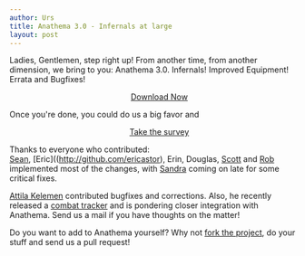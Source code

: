 ```yaml
---
author: Urs
title: Anathema 3.0 - Infernals at large
layout: post
---
```


Ladies, Gentlemen, step right up!
From another time, from another dimension, we bring to you: Anathema 3.0.
Infernals! Improved Equipment! Errata and Bugfixes!

<ul><center><a href="http://sourceforge.net/project/platformdownload.php?group_id=122320">Download Now</a></center></ul>

Once you're done, you could do us a big favor and 
<ul><center><a href="https://docs.google.com/spreadsheet/viewform?hl=en_GB&formkey=dFBaLWF6bnBtS0U5YUowR3hZMS1pOWc6MQ#gid=0">Take the survey</a></center></ul>

Thanks to everyone who contributed:  
[Sean](http://github.com/JMobius), [Eric]((http://github.com/ericastor), Erin, Douglas, [Scott](http://github.com/the-smith) and [Rob](http://github.com/rlrutherford) implemented most of the changes,
with [Sandra](http://github.com/vestrial) coming on late for some critical fixes.

[Attila Kelemen](http://github.com/kelemen) contributed bugfixes and corrections.
Also, he recently released a [combat tracker](https://github.com/kelemen/ExaltedCombat) and is pondering closer integration with Anathema.
Send us a mail if you have thoughts on the matter!

Do you want to add to Anathema yourself? Why not [fork the project](http://github.com/anathema/anathema), do your stuff and send us a pull request!